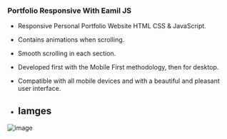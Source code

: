 
### Portfolio Responsive  With Eamil JS 

- Responsive Personal Portfolio Website HTML CSS & JavaScript.
- Contains animations when scrolling.
- Smooth scrolling in each section.
- Developed first with the Mobile First methodology, then for desktop.
- Compatible with all mobile devices and with a beautiful and pleasant user interface.

- ## Iamges
![image](https://github.com/user-attachments/assets/3eeb4049-8b7d-426e-9465-d04c4bde7ebb)




